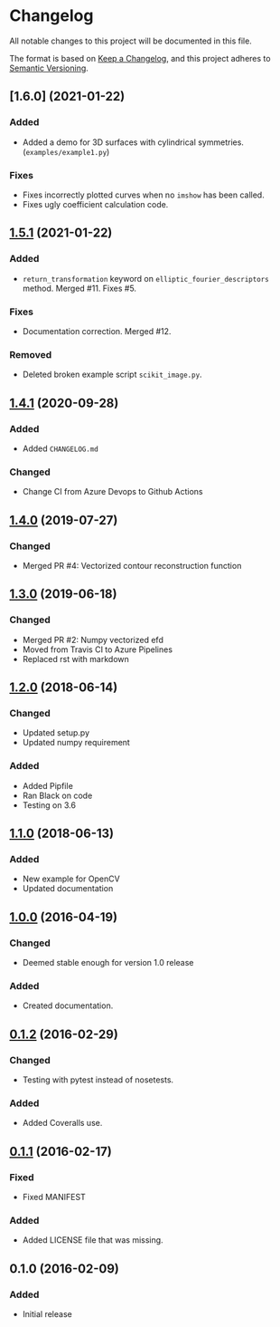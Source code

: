 # Changelog
All notable changes to this project will be documented in this file.

The format is based on [Keep a Changelog](https://keepachangelog.com/en/1.0.0/),
and this project adheres to [Semantic Versioning](https://semver.org/spec/v2.0.0.html).

## [1.6.0] (2021-01-22)

### Added

- Added a demo for 3D surfaces with cylindrical symmetries. (`examples/example1.py`)

### Fixes

- Fixes incorrectly plotted curves when no `imshow` has been called.
- Fixes ugly coefficient calculation code.

## [1.5.1] (2021-01-22)

### Added

- `return_transformation` keyword on `elliptic_fourier_descriptors` method. Merged #11. Fixes #5.

### Fixes

- Documentation correction. Merged #12.

### Removed

- Deleted broken example script `scikit_image.py`.

## [1.4.1] (2020-09-28)

### Added

- Added `CHANGELOG.md`

### Changed

- Change CI from Azure Devops to Github Actions

## [1.4.0] (2019-07-27)

### Changed

- Merged PR #4: Vectorized contour reconstruction function

## [1.3.0] (2019-06-18)

### Changed

- Merged PR #2: Numpy vectorized efd
- Moved from Travis CI to Azure Pipelines
- Replaced rst with markdown

## [1.2.0] (2018-06-14)

### Changed

- Updated setup.py
- Updated numpy requirement

### Added

- Added Pipfile
- Ran Black on code
- Testing on 3.6

## [1.1.0] (2018-06-13)

### Added

- New example for OpenCV
- Updated documentation

## [1.0.0] (2016-04-19)

### Changed

- Deemed stable enough for version 1.0 release

### Added

- Created documentation.

## [0.1.2] (2016-02-29)

### Changed

- Testing with pytest instead of nosetests.

### Added

- Added Coveralls use.

## [0.1.1] (2016-02-17)

### Fixed

- Fixed MANIFEST

### Added

- Added LICENSE file that was missing.

## 0.1.0 (2016-02-09)

### Added

- Initial release


[Unreleased]: https://github.com/hbldh/pyefd/compare/HEAD...v1.5.1
[1.5.1]: https://github.com/hbldh/pyefd/compare/v1.4.1...v1.5.1
[1.4.1]: https://github.com/hbldh/pyefd/compare/v1.4.0...v1.4.1
[1.4.0]: https://github.com/hbldh/pyefd/compare/v1.3.0...v1.4.0
[1.3.0]: https://github.com/hbldh/pyefd/compare/v1.2.0...v1.3.0
[1.2.0]: https://github.com/hbldh/pyefd/compare/v1.1.0...v1.2.0
[1.1.0]: https://github.com/hbldh/pyefd/compare/v1.0.0...v1.1.0
[1.0.0]: https://github.com/hbldh/pyefd/compare/v0.1.2...v1.0.0
[0.1.2]: https://github.com/hbldh/pyefd/compare/v0.1.1...v0.1.2
[0.1.1]: https://github.com/hbldh/pyefd/compare/v0.1.0...v0.1.1
